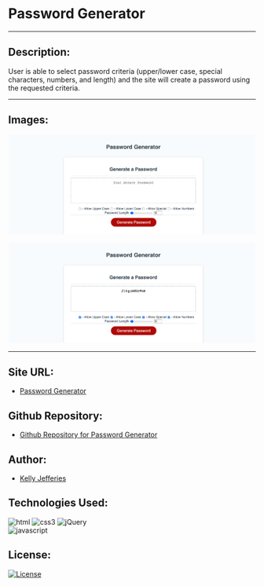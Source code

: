 # Password Generator

-----
## Description:

User is able to select password criteria (upper/lower case, special characters, numbers, and length) and the site will create a password using the requested criteria.

-----
## Images:

![Screenshot of initial Password Generator webpage](./assets/images/password-generator-initial.png)

![Screenshot of final Password Generator webpage](./assets/images/password-generator-results.png)

-----
## Site URL:

- [Password Generator](https://ksjefferies.github.io/password-generator/)

## Github Repository:

- [Github Repository for Password Generator](https://github.com/ksjefferies/password-generator)

## Author:

- [Kelly Jefferies](https://github.com/ksjefferies)

## Technologies Used:

![html](https://img.shields.io/badge/HTML5-E34F26?style=for-the-badge&logo=html5&logoColor=white)
![css3](https://img.shields.io/badge/CSS3-1572B6?style=for-the-badge&logo=css3&logoColor=white)
![jQuery](https://img.shields.io/badge/-jQuery-green)  
![javascript](https://img.shields.io/badge/JavaScript-323330?style=for-the-badge&logo=javascript&logoColor=F7DF1E)

## License:

[![License](https://img.shields.io/badge/License-MIT%20License-Green)](http://choosealicense.com/licenses/mit/)